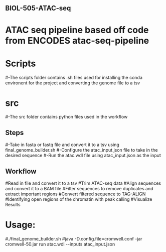 ## BIOL-505-ATAC-seq
# ATAC seq pipeline based off code from ENCODES atac-seq-pipeline

# Scripts
#-The scripts folder contains .sh files used for installing the conda environent for the project and converting the genome file to a tsv

# src
#-The src folder contains python files used in the workflow

## Steps
#-Take in fasta or fastq file and convert it to a tsv using final_genome_builder.sh
#-Configure the atac_input.json file to take in the desired sequence
#-Run the atac.wdl file using atac_input.json as the input

## Workflow 

#Read in file and convert it to a tsv
#Trim ATAC-seq data
#Align sequences and convert it to a BAM file
#Filter sequences to remove duplicates and extract important regions
#Convert filtered sequence to TAG-ALIGN 
#Identifying open regions of the chromatin with peak calling
#Visualize Results

# Usage:
#./final_genome_builder.sh
#java -D.config.file=cromwell.conf -jar cromwell-50.jar run atac.wdl --inputs atac_input.json
